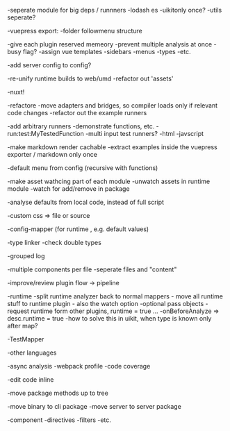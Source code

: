 -seperate module for big deps / runnners
-lodash es
-uikitonly once?
-utils seperate?

-vuepress export:
    -folder followmenu structure

-give each plugin reserved memeory
-prevent multiple analysis at once
    -busy flag?
-assign vue templates
    -sidebars
    -menus
    -types
    -etc.

-add server config to config?

-re-unify runtime builds to web/umd
-refactor out 'assets'

-nuxt!

-refactore
    -move adapters and bridges, so compiler loads only if relevant code changes
    -refactor out the example runners

-add arbitrary runners
    -demonstrate functions, etc.
    -run:test:MyTestedFunction
    -multi input test runners?
        -html
        -javscript

-make markdown render cachable
-extract examples inside the vuepress exporter / markdown only once

-default menu from config (recursive with functions)

-make asset wathcing part of each module
    -unwatch assets in runtime module
    -watch for add/remove in package


-analyse defaults from local code, instead of full script

-custom css => file or source

-config-mapper (for runtime , e.g. default values)

-type linker
    -check double types

-grouped log

-multiple components per file
    -seperate files and "content"

-improve/review plugin flow -> pipeline

-runtime
    -split runtime analyzer back to normal mappers
    - move all runtime stuff to runtime plugin
    - also the watch option
    -optional pass objects
    -request runtime form other plugins, runtime = true ...
    -onBeforeAnalyze => desc.runtime = true
        -how to solve this in uikit, when type is known only after map?

-TestMapper

-other languages

-async analysis
    -webpack profile
    -code coverage

-edit code inline

-move package methods up to tree

-move binary to cli package
-move server to server package

-component
    -directives
    -filters
    -etc.
